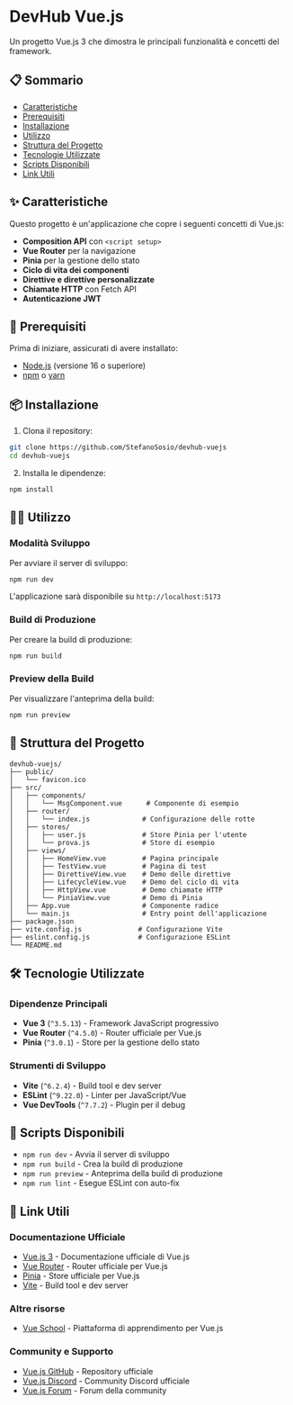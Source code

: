 # DevHub Vue.js

Un progetto Vue.js 3 che dimostra le principali funzionalità e concetti del framework.

## 📋 Sommario

- [Caratteristiche](#caratteristiche)
- [Prerequisiti](#prerequisiti)
- [Installazione](#installazione)
- [Utilizzo](#utilizzo)
- [Struttura del Progetto](#struttura-del-progetto)
- [Tecnologie Utilizzate](#tecnologie-utilizzate)
- [Scripts Disponibili](#scripts-disponibili)
- [Link Utili](#link-utili)

## ✨ Caratteristiche

Questo progetto è un'applicazione che copre i seguenti concetti di Vue.js:

- **Composition API** con `<script setup>`
- **Vue Router** per la navigazione
- **Pinia** per la gestione dello stato
- **Ciclo di vita dei componenti**
- **Direttive e direttive personalizzate**
- **Chiamate HTTP** con Fetch API
- **Autenticazione JWT**

## 🚀 Prerequisiti

Prima di iniziare, assicurati di avere installato:

- [Node.js](https://nodejs.org/) (versione 16 o superiore)
- [npm](https://www.npmjs.com/) o [yarn](https://yarnpkg.com/)

## 📦 Installazione

1. Clona il repository:
```bash
git clone https://github.com/StefanoSosio/devhub-vuejs
cd devhub-vuejs
```

2. Installa le dipendenze:
```bash
npm install
```

## 🏃‍♂️ Utilizzo

### Modalità Sviluppo

Per avviare il server di sviluppo:

```bash
npm run dev
```

L'applicazione sarà disponibile su `http://localhost:5173`

### Build di Produzione

Per creare la build di produzione:

```bash
npm run build
```

### Preview della Build

Per visualizzare l'anteprima della build:

```bash
npm run preview
```

## 📁 Struttura del Progetto

```
devhub-vuejs/
├── public/
│   └── favicon.ico
├── src/
│   ├── components/
│   │   └── MsgComponent.vue      # Componente di esempio
│   ├── router/
│   │   └── index.js             # Configurazione delle rotte
│   ├── stores/
│   │   ├── user.js              # Store Pinia per l'utente
│   │   └── prova.js             # Store di esempio
│   ├── views/
│   │   ├── HomeView.vue         # Pagina principale
│   │   ├── TestView.vue         # Pagina di test
│   │   ├── DirettiveView.vue    # Demo delle direttive
│   │   ├── LifecycleView.vue    # Demo del ciclo di vita
│   │   ├── HttpView.vue         # Demo chiamate HTTP
│   │   └── PiniaView.vue        # Demo di Pinia
│   ├── App.vue                  # Componente radice
│   └── main.js                  # Entry point dell'applicazione
├── package.json
├── vite.config.js              # Configurazione Vite
├── eslint.config.js            # Configurazione ESLint
└── README.md
```

## 🛠️ Tecnologie Utilizzate

### Dipendenze Principali
- **Vue 3** (`^3.5.13`) - Framework JavaScript progressivo
- **Vue Router** (`^4.5.0`) - Router ufficiale per Vue.js
- **Pinia** (`^3.0.1`) - Store per la gestione dello stato

### Strumenti di Sviluppo
- **Vite** (`^6.2.4`) - Build tool e dev server
- **ESLint** (`^9.22.0`) - Linter per JavaScript/Vue
- **Vue DevTools** (`^7.7.2`) - Plugin per il debug


## 📝 Scripts Disponibili

- `npm run dev` - Avvia il server di sviluppo
- `npm run build` - Crea la build di produzione
- `npm run preview` - Anteprima della build di produzione
- `npm run lint` - Esegue ESLint con auto-fix


## 🔗 Link Utili

### Documentazione Ufficiale
- [Vue.js 3](https://vuejs.org/) - Documentazione ufficiale di Vue.js
- [Vue Router](https://router.vuejs.org/) - Router ufficiale per Vue.js
- [Pinia](https://pinia.vuejs.org/) - Store ufficiale per Vue.js
- [Vite](https://vitejs.dev/) - Build tool e dev server

### Altre risorse
- [Vue School](https://vueschool.io/) - Piattaforma di apprendimento per Vue.js

### Community e Supporto
- [Vue.js GitHub](https://github.com/vuejs/core) - Repository ufficiale
- [Vue.js Discord](https://discord.gg/vue) - Community Discord ufficiale
- [Vue.js Forum](https://forum.vuejs.org/) - Forum della community
